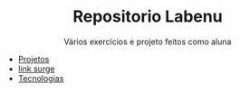 <h1 align="center">Repositorio Labenu</h1>

<p align="center">Vários exercícios e projeto feitos como aluna</p>

<!--ts-->
   * [Projetos](#Projetos)
   * [link surge](#tabela-de-conteudo)
   * [Tecnologias](#tecnologias)
<!--te-->

